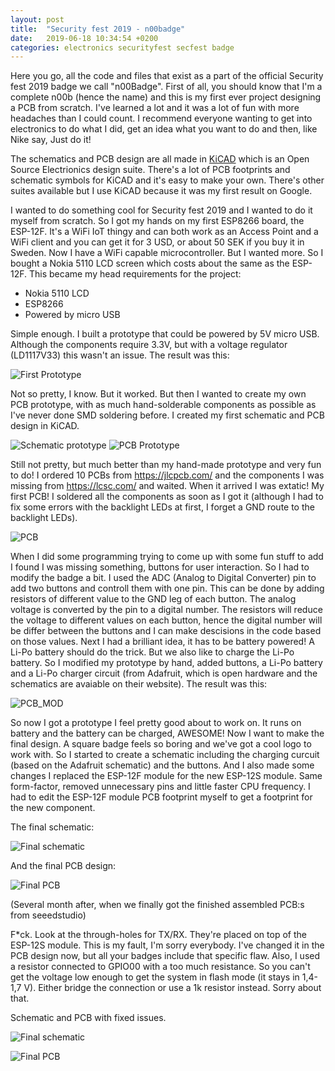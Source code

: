 ```yaml
---
layout: post
title:  "Security fest 2019 - n00badge"
date:   2019-06-18 10:34:54 +0200
categories: electronics securityfest secfest badge
---
```

Here you go, all the code and files that exist as a part of the official Security fest 2019 badge we call "n00Badge". First of all, you should know that I'm a complete n00b (hence the name) and this is my first ever project designing a PCB from scratch. I've learned a lot and it was a lot of fun with more headaches than I could count. I recommend everyone wanting to get into electronics to do what I did, get an idea what you want to do and then, like Nike say, Just do it!

The schematics and PCB design are all made in [KiCAD](http://kicad-pcb.org/) which is an Open Source Electrionics design suite. There's a lot of PCB footprints and schematic symbols for KiCAD and it's easy to make your own. There's other suites available but I use KiCAD because it was my first result on Google. 

I wanted to do something cool for Security fest 2019 and I wanted to do it myself from scratch. So I got my hands on my first ESP8266 board, the ESP-12F. It's a WiFi IoT thingy and can both work as an Access Point and a WiFi client and you can get it for 3 USD, or about 50 SEK if you buy it in Sweden. Now I have a WiFi capable microcontroller. But I wanted more. So I bought a Nokia 5110 LCD screen which costs about the same as the ESP-12F. This became my head requirements for the project:

  * Nokia 5110 LCD
  * ESP8266
  * Powered by micro USB

Simple enough. I built a prototype that could be powered by 5V micro USB. Although the components require 3.3V, but with a voltage regulator (LD1117V33) this wasn't an issue. The result was this:

![First Prototype](https://raw.githubusercontent.com/securityfest/securityfest-badge-2019/master/images/First_prototype.jpg)

Not so pretty, I know. But it worked. But then I wanted to create my own PCB prototype, with as much hand-solderable components as possible as I've never done SMD soldering before. I created my first schematic and PCB design in KiCAD. 

![Schematic prototype](https://raw.githubusercontent.com/securityfest/securityfest-badge-2019/master/images/Prototype1_schematic.png)
![PCB Prototype](https://raw.githubusercontent.com/securityfest/securityfest-badge-2019/master/images/PCB_Prototype1.png)

Still not pretty, but much better than my hand-made prototype and very fun to do! I ordered 10 PCBs from https://jlcpcb.com/ and the components I was missing from https://lcsc.com/ and waited. When it arrived I was extatic! My first PCB! I soldered all the components as soon as I got it (although I had to fix some errors with the backlight LEDs at first, I forget a GND route to the backlight LEDs). 

![PCB](https://raw.githubusercontent.com/securityfest/securityfest-badge-2019/master/images/Prototype_PCB2.jpg)

When I did some programming trying to come up with some fun stuff to add I found I was missing something, buttons for user interaction. So I had to modify the badge a bit. I used the ADC (Analog to Digital Converter) pin to add two buttons and controll them with one pin. This can be done by adding resistors of different value to the GND leg of each button. The analog voltage is converted by the pin to a digital number. The resistors will reduce the voltage to different values on each button, hence the digital number will be differ between the buttons and I can make descisions in the code based on those values. Next I had a brilliant idea, it has to be battery powered! A Li-Po battery should do the trick. But we also like to charge the Li-Po battery. So I modified my prototype by hand, added buttons, a Li-Po battery and a Li-Po charger circuit (from Adafruit, which is open hardware and the schematics are avaiable on their website). The result was this:

![PCB_MOD](https://raw.githubusercontent.com/securityfest/securityfest-badge-2019/master/images/Prototype_PCB_mod.jpg)

So now I got a prototype I feel pretty good about to work on. It runs on battery and the battery can be charged, AWESOME! Now I want to make the final design. A square badge feels so boring and we've got a cool logo to work with. So I started to create a schematic including the charging curcuit (based on the Adafruit schematic) and the buttons. And I also made some changes I replaced the ESP-12F module for the new ESP-12S module. Same form-factor, removed unnecessary pins and little faster CPU frequency. I had to edit the ESP-12F module PCB footprint myself to get a footprint for the new component. 

The final schematic:

![Final schematic](https://raw.githubusercontent.com/securityfest/securityfest-badge-2019/master/images/Final_schematic.png)

And the final PCB design:

![Final PCB](https://raw.githubusercontent.com/securityfest/securityfest-badge-2019/master/images/Final_PCB.png)

(Several month after, when we finally got the finished assembled PCB:s from seeedstudio)

F\*ck. Look at the through-holes for TX/RX. They're placed on top of the ESP-12S module. This is my fault, I'm sorry everybody. I've changed it in the PCB design now, but all your badges include that specific flaw. Also, I used a resistor connected to GPIO00 with a too much resistance. So you can't get the voltage low enough to get the system in flash mode (it stays in 1,4-1,7 V). Either bridge the connection or use a 1k resistor instead. Sorry about that. 

Schematic and PCB with fixed issues.

![Final schematic](https://raw.githubusercontent.com/securityfest/securityfest-badge-2019/master/images/Final_schematic_rev2.png)

![Final PCB](https://raw.githubusercontent.com/securityfest/securityfest-badge-2019/master/images/Final_PCB_rev2.png)
